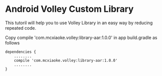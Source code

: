 # Android Volley Custom Library
This tutoril will help you to use Volley Library in an easy way by reducing repeated code.

Copy 
        compile 'com.mcxiaoke.volley:library-aar:1.0.0'
in app build.gradle as follows

    dependencies {
        ........
        compile 'com.mcxiaoke.volley:library-aar:1.0.0'
        ........
    }
